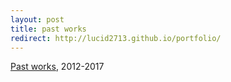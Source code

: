 ```yaml
---
layout: post
title: past works
redirect: http://lucid2713.github.io/portfolio/
---
```


<a href="http://lucid2713.github.io/portfolio/" target="blank">Past works</a>, 2012-2017
